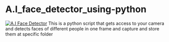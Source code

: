 # A.I_face_detector_using-python


<a href="https://github.com/yashsrivastavv/A.I_face_detector_using-python"><img src="https://miro.medium.com/max/2000/1*PDA9zADqD9qqCu-CmJ9Ddw.gif" alt="A.I Face Detector"></a>
This is a python script that gets access to your camera and detects faces of different people in one frame and capture and store them at specific folder 


